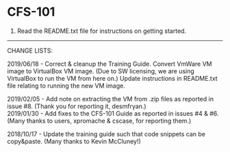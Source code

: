 # CFS-101

1. Read the README.txt file for instructions on getting started.

-------------------------------------------------------------------------------

CHANGE LISTS:

2019/06/18 - Correct & cleanup the Training Guide.
             Convert VmWare VM image to VirtualBox VM image.
			 (Due to SW licensing, we are using VirtualBox to run the VM from here on.)
			 Update instructions in README.txt file relating to running the new VM image. 
			 
2019/02/05 - Add note on extracting the VM from .zip files as reported in issue #8.
             (Thank you for reporting it, desmfryan.)			 
2019/01/30 - Add fixes to the CFS-101 Guide as reported in issues #4 & #6.
			 (Many thanks to users, xpromache & cscase, for reporting them.)

2018/10/17 - Update the training guide such that code snippets can be copy&paste.
             (Many thanks to Kevin McCluney!)
